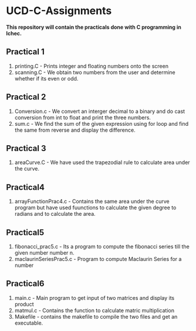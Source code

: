 # UCD-C-Assignments

**This repository will contain the practicals done with C programming in Ichec.**

## Practical 1

1. printing.C - Prints integer and floating numbers onto the screen
2. scanning.C - We obtain two numbers from the user and determine whether if its even or odd.

## Practical 2

1. Conversion.c - We convert an interger decimal to a binary and do cast conversion from int to float and print the three numbers.
2. sum.c - We find the sum of the given expression using for loop and find the same from reverse and display the difference.

## Practical 3

1. areaCurve.C - We have used the trapezodial rule to calculate area under the curve.

## Practical4

1. arrayFunctionPrac4.c - Contains the same area under the curve program but have used fuunctions to calculate the given degree to radians and to calculate the area.

## Practical5

1. fibonacci_prac5.c - Its a program to compute the fibonacci series till the given number number n.
2. maclaurinSeriesPrac5.c - Program to compute Maclaurin Series for a number

## Practical6

1. main.c - Main program to get input of two matrices and display its product
2. matmul.c - Contains the function to calculate matric multiplication
3. Makefile - contains the makefile to compile the two files and get an executable. 
